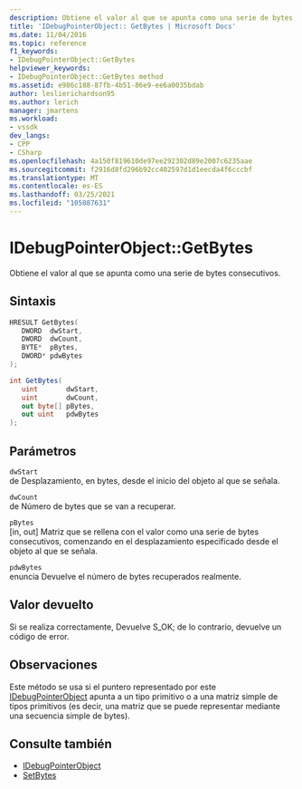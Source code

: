 ```yaml
---
description: Obtiene el valor al que se apunta como una serie de bytes consecutivos.
title: 'IDebugPointerObject:: GetBytes | Microsoft Docs'
ms.date: 11/04/2016
ms.topic: reference
f1_keywords:
- IDebugPointerObject::GetBytes
helpviewer_keywords:
- IDebugPointerObject::GetBytes method
ms.assetid: e986c188-87fb-4b51-86e9-ee6a0035bdab
author: leslierichardson95
ms.author: lerich
manager: jmartens
ms.workload:
- vssdk
dev_langs:
- CPP
- CSharp
ms.openlocfilehash: 4a150f819610de97ee292302d89e2007c6235aae
ms.sourcegitcommit: f2916d8fd296b92cc402597d1d1eecda4f6cccbf
ms.translationtype: MT
ms.contentlocale: es-ES
ms.lasthandoff: 03/25/2021
ms.locfileid: "105087631"
---
```

# <a name="idebugpointerobjectgetbytes"></a>IDebugPointerObject::GetBytes
Obtiene el valor al que se apunta como una serie de bytes consecutivos.

## <a name="syntax"></a>Sintaxis

```cpp
HRESULT GetBytes( 
   DWORD  dwStart,
   DWORD  dwCount,
   BYTE*  pBytes,
   DWORD* pdwBytes
);
```

```csharp
int GetBytes(
   uint       dwStart,
   uint       dwCount,
   out byte[] pBytes,
   out uint   pdwBytes
);
```

## <a name="parameters"></a>Parámetros
`dwStart`\
de Desplazamiento, en bytes, desde el inicio del objeto al que se señala.

`dwCount`\
de Número de bytes que se van a recuperar.

`pBytes`\
[in, out] Matriz que se rellena con el valor como una serie de bytes consecutivos, comenzando en el desplazamiento especificado desde el objeto al que se señala.

`pdwBytes`\
enuncia Devuelve el número de bytes recuperados realmente.

## <a name="return-value"></a>Valor devuelto
 Si se realiza correctamente, Devuelve S_OK; de lo contrario, devuelve un código de error.

## <a name="remarks"></a>Observaciones
 Este método se usa si el puntero representado por este [IDebugPointerObject](../../../extensibility/debugger/reference/idebugpointerobject.md) apunta a un tipo primitivo o a una matriz simple de tipos primitivos (es decir, una matriz que se puede representar mediante una secuencia simple de bytes).

## <a name="see-also"></a>Consulte también
- [IDebugPointerObject](../../../extensibility/debugger/reference/idebugpointerobject.md)
- [SetBytes](../../../extensibility/debugger/reference/idebugpointerobject-setbytes.md)
